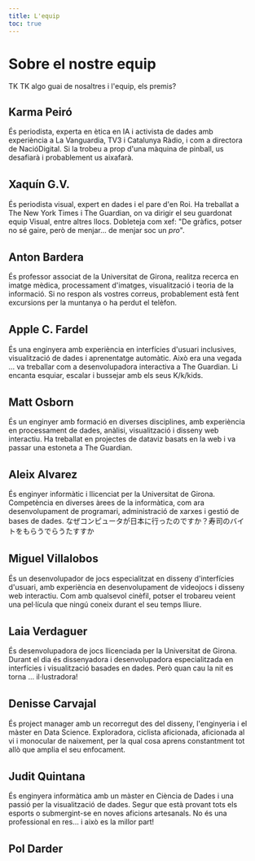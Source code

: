 ```yaml
---
title: L'equip
toc: true
---
```


<style>
  .card {
    padding: 0;
    padding-right: 2rem;
    border-radius: 0;
    background-color: inherit;
    border: none;
  }
  .card p {
    font-family: var(--serif);
    margin-bottom: 2rem;
  }
</style>
# Sobre el nostre equip
TK TK algo guai de nosaltres i l'equip, els premis? 

<div class="grid grid-cols-4">
  <div class="card">
    <h2>Karma Peiró</h2>
    <p>És periodista, experta en ètica en IA i activista de dades amb experiència a La Vanguardia, TV3 i Catalunya Ràdio, i com a directora  de NacióDigital. Si la trobeu a prop d'una màquina de pinball, us desafiarà i probablement us aixafarà.</p>
  </div>
  <div class="card">
    <h2>Xaquín G.V.</h2>
    <p>És periodista visual, expert en dades i el pare d'en Roi. Ha treballat a The New York Times i The Guardian, on va dirigir el seu guardonat equip Visual, entre altres llocs. Dobleteja com xef: "De gràfics, potser no sé gaire, però de menjar... de menjar soc un <em>pro</em>".</p>
  </div>
  <div class="card">
    <h2>Anton Bardera</h2>
    <p>És professor associat de la Universitat de Girona, realitza recerca en imatge mèdica, processament d'imatges, visualització i teoria de la informació. Si no respon als vostres correus, probablement està fent excursions per la muntanya o ha perdut el telèfon.</p>
  </div>
  <div class="card">
    <h2>Apple C. Fardel</h2>
    <p>És una enginyera amb experiència en interfícies d'usuari inclusives, visualització de dades i aprenentatge automàtic. Això era una vegada ... va treballar com a desenvolupadora interactiva a The Guardian. Li encanta esquiar, escalar i bussejar amb els seus K/k/kids.</p>
  </div>
  <div class="card">
    <h2>Matt Osborn</h2>
    <p>És un enginyer amb formació en diverses disciplines, amb experiència en processament de dades, anàlisi, visualització i disseny web interactiu. Ha treballat en projectes de dataviz basats en la web i va passar una estoneta a The Guardian.</p>
  </div>
  <div class="card">
    <h2>Aleix Alvarez</h2>
    <p>És enginyer informàtic i llicenciat per la Universitat de Girona. Competència en diverses àrees de la informàtica, com ara desenvolupament de programari, administració de xarxes i gestió de bases de dades. なぜコンピュータが日本に行ったのですか？寿司のバイトをもらうでらうたすすか</p>
  </div>
  <div class="card">
    <h2>Miguel Villalobos</h2>
    <p>És un desenvolupador de jocs especialitzat en disseny d'interfícies d'usuari, amb experiència en desenvolupament de videojocs i disseny web interactiu. Com amb qualsevol cinèfil, potser el trobareu veient una pel·lícula que ningú coneix durant el seu temps lliure.</p>
  </div>
  <div class="card">
    <h2>Laia Verdaguer</h2>
    <p>És desenvolupadora de jocs llicenciada per la Universitat de Girona. Durant el dia és dissenyadora i desenvolupadora especialitzada en interfícies i visualització basades en dades. Però quan cau la nit es torna ... il·lustradora!</p>
  </div>
  <div class="card">
    <h2>Denisse Carvajal</h2>
    <p>És project manager amb un recorregut des del disseny, l'enginyeria i el màster en Data Science. Exploradora, ciclista aficionada, aficionada al vi i monocular de naixement, per la qual cosa aprens constantment tot allò que amplia el seu enfocament.</p>
  </div>
  <div class="card">
    <h2>Judit Quintana</h2>
    <p>És enginyera informàtica amb un màster en Ciència de Dades i una passió per la visualització de dades. Segur que està provant tots els esports o submergint-se en noves aficions artesanals. No és una professional en res... i això es la millor part!</p>
  </div>
  <div class="card">
    <h2>Pol Darder</h2>
  </div>
</div>
